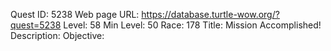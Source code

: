 Quest ID: 5238
Web page URL: https://database.turtle-wow.org/?quest=5238
Level: 58
Min Level: 50
Race: 178
Title: Mission Accomplished!
Description: 
Objective: 
